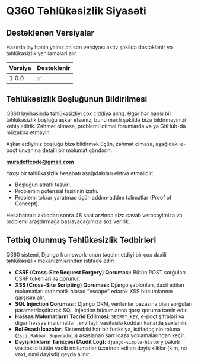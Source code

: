 # Q360 Təhlükəsizlik Siyasəti

## Dəstəklənən Versiyalar

Hazırda layihənin yalnız ən son versiyası aktiv şəkildə dəstəklənir və təhlükəsizlik yeniləmələri alır.

| Versiya | Dəstəklənir          |
| ------- | ------------------ |
| 1.0.0   | :white_check_mark: |

## Təhlükəsizlik Boşluğunun Bildirilməsi

Q360 layihəsində təhlükəsizliyi çox ciddiyə alırıq. Əgər hər hansı bir təhlükəsizlik boşluğu aşkar etsəniz, bunu məxfi şəkildə bizə bildirməyinizi xahiş edirik. Zəhmət olmasa, problemi ictimai forumlarda və ya GitHub-da müzakirə etməyin.

Aşkar etdiyiniz boşluğu bizə bildirmək üçün, zəhmət olmasa, aşağıdakı e-poçt ünvanına detallı bir məlumat göndərin:

**<muradoffcode@gmail.com>**

Yaxşı bir təhlükəsizlik hesabatı aşağıdakıları ehtiva etməlidir:

- Boşluğun ətraflı təsviri.
- Problemin potensial təsirinin izahı.
- Problemi təkrar yaratmaq üçün addım-addım təlimatlar (Proof of Concept).

Hesabatınızı aldıqdan sonra 48 saat ərzində sizə cavab verəcəyimizə və problemi araşdırmağa başlayacağımıza söz veririk.

## Tətbiq Olunmuş Təhlükəsizlik Tədbirləri

Q360 sistemi, Django framework-unun təqdim etdiyi bir çox daxili təhlükəsizlik mexanizmlərindən istifadə edir:

- **CSRF (Cross-Site Request Forgery) Qoruması:** Bütün POST sorğuları CSRF tokenləri ilə qorunur.
- **XSS (Cross-Site Scripting) Qoruması:** Django şablonları, daxil edilən məlumatları avtomatik olaraq "escape" edərək XSS hücumlarının qarşısını alır.
- **SQL Injection Qoruması:** Django ORM, verilənlər bazasına olan sorğuları parametrləşdirərək SQL Injection hücumlarına qarşı qoruma təmin edir.
- **Həssas Məlumatların Təcrid Edilməsi:** `SECRET_KEY`, e-poçt şifrələri və digər həssas məlumatlar `.env` faylı vasitəsilə koddan kənarda saxlanılır.
- **Rol Əsaslı İcazələr:** Sistemdəki hər bir funksiya, istifadəçinin roluna (`İşçi`, `Rəhbər`, `Superadmin`) əsaslanan sərt icazə yoxlamalarından keçir.
- **Dəyişikliklərin Tarixçəsi (Audit Log):** `django-simple-history` paketi vasitəsilə bütün vacib məlumatlar üzərində edilən dəyişikliklər (kim, nə vaxt, nəyi dəyişdi) qeydə alınır.
